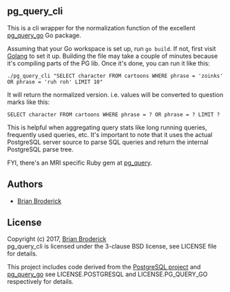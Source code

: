 ## pg_query_cli

This is a cli wrapper for the normalization function of the excellent [pg_query_go](https://github.com/brianbroderick/pg_query_cli/tree/master/vendor/github.com/lfittl/pg_query_go) Go package. 

Assuming that your Go workspace is set up, run `go build`. If not, first visit [Golang](https://golang.org/) to set it up.
Building the file may take a couple of minutes because it's compiling parts of the PG lib. Once it's done, you can run it like this:

`./pg_query_cli "SELECT character FROM cartoons WHERE phrase = 'zoinks' OR phrase = 'ruh roh' LIMIT 10"`

It will return the normalized version. i.e. values will be converted to question marks like this:

`SELECT character FROM cartoons WHERE phrase = ? OR phrase = ? LIMIT ?`

This is helpful when aggregating query stats like long running queries, frequently used queries, etc.  It's important to note that it uses the actual PostgreSQL server source to parse SQL queries and return the internal PostgreSQL parse tree. 

FYI, there's an MRI specific Ruby gem at [pg_query](https://github.com/lfittl/pg_query).

## Authors

- [Brian Broderick](https://github.com/brianbroderick)


## License

Copyright (c) 2017, [Brian Broderick](https://github.com/brianbroderick)<br>
pg_query_cli is licensed under the 3-clause BSD license, see LICENSE file for details.

This project includes code derived from the [PostgreSQL project](http://www.postgresql.org/) and [pg_query_go](https://github.com/brianbroderick/pg_query_cli/tree/master/vendor/github.com/lfittl/pg_query_go)
see LICENSE.POSTGRESQL and LICENSE.PG_QUERY_GO respectively for details. 
